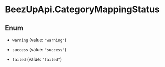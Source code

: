 # BeezUpApi.CategoryMappingStatus

## Enum


* `warning` (value: `"warning"`)

* `success` (value: `"success"`)

* `failed` (value: `"failed"`)


